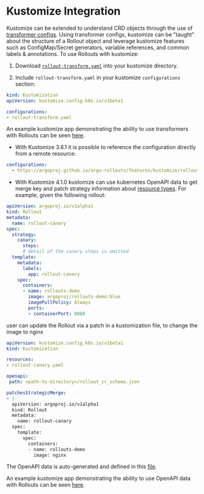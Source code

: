 # Kustomize Integration

Kustomize can be extended to understand CRD objects through the use of
[transformer configs](https://github.com/kubernetes-sigs/kustomize/tree/master/examples/transformerconfigs).
Using transformer configs, kustomize can be "taught" about the structure of a Rollout object and
leverage kustomize features such as ConfigMap/Secret generators, variable references, and common
labels & annotations. To use Rollouts with kustomize: 

1. Download [`rollout-transform.yaml`](kustomize/rollout-transform.yaml) into your kustomize directory.

2. Include `rollout-transform.yaml` in your kustomize `configurations` section:

```yaml
kind: Kustomization
apiVersion: kustomize.config.k8s.io/v1beta1

configurations:
- rollout-transform.yaml
```

An example kustomize app demonstrating the ability to use transformers with Rollouts can be seen
[here](https://github.com/argoproj/argo-rollouts/blob/master/docs/features/kustomize/example).

- With Kustomize 3.6.1 it is possible to reference the configuration directly from a remote resource:

```yaml
configurations:
  - https://argoproj.github.io/argo-rollouts/features/kustomize/rollout-transform.yaml
```

- With Kustomize 4.1.0 kustomize can use kubernetes OpenAPI data to get merge key and patch strategy information about [resource types](https://kubectl.docs.kubernetes.io/references/kustomize/kustomization/openapi). For example, given the following rollout:

```yaml
apiVersion: argoproj.io/v1alpha1
kind: Rollout
metadata:
  name: rollout-canary
spec:
  strategy:
    canary:
      steps:
      # detail of the canary steps is omitted
  template:
    metadata:
      labels:
        app: rollout-canary
    spec:
      containers:
      - name: rollouts-demo
        image: argoproj/rollouts-demo:blue
        imagePullPolicy: Always
        ports:
        - containerPort: 8080
```

user can update the Rollout via a patch in a kustomization file, to change the image to nginx

```yaml
apiVersion: kustomize.config.k8s.io/v1beta1
kind: Kustomization

resources:
- rollout-canary.yaml

openapi:
 path: <path-to-directory>/rollout_cr_schema.json

patchesStrategicMerge:
- |-
  apiVersion: argoproj.io/v1alpha1
  kind: Rollout
  metadata:
    name: rollout-canary
  spec:
    template:
      spec:
        containers:
        - name: rollouts-demo
          image: nginx
```

The OpenAPI data is auto-generated and defined in this [file](https://github.com/argoproj/argo-rollouts/blob/master/docs/features/kustomize/rollout_cr_schema.json).

An example kustomize app demonstrating the ability to use OpenAPI data with Rollouts can be seen
[here](https://github.com/argoproj/argo-rollouts/blob/master/test/kustomize/rollout).

